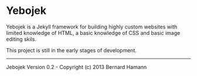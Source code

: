Yebojek
=======

Yebojek is a Jekyll framework for building highly custom 
websites with limited knowledge of HTML, a basic knowledge 
of CSS and basic image editing skils.

This project is still in the early stages of development.


* * * * * * * * * * * * * * * * * * * * * *

Jebojek Version 0.2 - Copyright (c) 2013 Bernard Hamann
